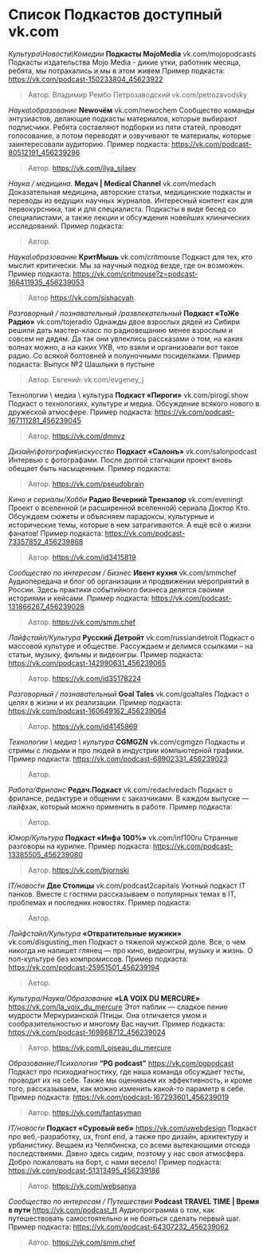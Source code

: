 
# Список Подкастов доступный vk.com #


*Культура\Новости\Комедии*
**Подкасты MojoMedia** vk.com/mojopodcasts
Подкасты издательства Mojo Media - дикие утки, работник месяца, ребята, мы потрахались и мы в этом живем
Пример подкаста: https://vk.com/podcast-150233804_45623922
>Автор. Владимир Рембо Петрозаводский vk.com/petrozavodsky


*Наука\образование*
**Newочём**  vk.com/newochem 
Сообщество команды энтузиастов, делающие подкасты материалов, которые выбирают подписчики. Ребята составляют подборки из пяти статей, проводят голосование, а потом переводят и озвучивают те материалы, которые заинтересовали аудиторию.
Пример подкаста: https://vk.com/podcast-80512191_456239286
>Автор. https://vk.com/ilya_silaev


*Наука / медицина.* 
**Медач | Medical Channel** vk.com/medach 
Доказательная медицина, авторские статьи, медицинские подкасты и переводы из ведущих научных журналов. Интересный контент как для первокурсника, так и для специалиста. Подкасты в виде бесед со специалистами, а также лекции и обсуждения новейших клинических исследований.
Пример подкаста: 
>Автор.


*Наука\образование*
**КритМышь** vk.com/critmouse
Подкаст для тех, кто мыслит критически. Мы за научный подход везде, где он возможен.
Пример подкаста: https://vk.com/critmouse?z=podcast-166411935_456239053 
>Автор https://vk.com/sishacvah.


*Разговорный / познавательный /развлекательный*
**Подкаст «ТоЖе Радио»** vk.com/tojeradio
Однажды двое взрослых дядей из Сибири решили дать мастер-класс по радиовещанию менее взрослым и совсем не дядям. Да так они увлеклись рассказами о том, на каких волнах можно, а на каких УКВ, что взяли и организовали вот такое радио. Со всякой болтовней и полуночными посиделками.
Пример подкаста: Выпуск №2 Шашлыки в пустыне
>Автор. Евгений: vk.com/evgeney_j


Технологии \ медиа \ культура 
**Подкаст «Пироги»** vk.com/pirogi.show
Подкаст о технологиях, культуре и медиа. Обсуждение всякого нового в дружеской атмосфере.
Пример подкаста: https://vk.com/podcast-167111281_456239045
>Автор. https://vk.com/dmnvz


*Дизайн\фотография\искусство*
**Подкаст «Салонъ»** vk.com/salonpodcast
Интервью с фотографами. После долгой стагнации проект вновь обещает быть насыщенным. 
Пример подкаста: 
>Автор. https://vk.com/pseudobrain


*Кино и сериалы/Хобби*
**Радио Вечерний Трензалор** vk.com/eveningt
Проект о вселенной (и расширенной вселенной) сериала Доктор Кто. Обсуждаем сюжеты и объясняем парадоксы, культурные и исторические темы, которые в нем затрагиваются. А ещё всё о жизни фанатов!
Пример подкаста: https://vk.com/podcast-73357852_456239868
>Автор. https://vk.com/id3415819


*Сообщество по интересам / Бизнес*
**Ивент кухня** vk.com/smmchef 
Аудиопередача и блог об организации и продвижении мероприятий в России. Здесь практики событийного бизнеса делятся своими историями и кейсами. 
Пример подкаста: https://vk.com/podcast-131866267_456239028 
>Автор.  https://vk.com/smm.chef 


*Лайфстайл/Культура*
**Русский Детройт** vk.com/russiandetroit
Подкаст о массовой культуре и обществе. Рассуждаем и делимся ссылками – на статьи, музыку, фильмы и видеоигры.
Пример подкаста: https://vk.com/podcast-142990631_456239065
>Автор. https://vk.com/id35178224


*Разговорный / познавательный* 
**Goal Tales** vk.com/goaltales
Подкаст о целях в жизни и их реализации.
Пример подкаста:  https://vk.com/podcast-160649162_456239064
>Автор. https://vk.com/id4145869


*Технологии \ медиа \ культура* 
**CGMGZN** vk.com/cgmgzn 
Подкасты и стримы с людьми и про людей в индустрии компьютерной графики.
Пример подкаста: https://vk.com/podcast-68902331_456239023
>Автор.


*Работа/Фриланс* 
**Редач.Подкаст** vk.com/redachredach
Подкаст о фрилансе, редактуре и общении с заказчиками. В каждом выпуске — лайфхак, который можно применить в работе. 
Пример подкаста: 
 >Автор.


*Юмор/Культура*
**Подкаст «Инфа 100%»** vk.com/inf100ru
Странные разговоры на курилке.
Пример подкаста: https://vk.com/podcast-13385505_456239080
>Автор. https://vk.com/bjornski


*IT/новости*
**Две Столицы** vk.com/podcast2capitals 
Уютный подкаст IT панков. Вместе с гостями рассказываем о популярных темах в IT, проблемах и последних новостях.
Пример подкаста: 
>Автор.


*Лайфстайл/Культура*
**«Отвратительные мужики»** vk.com/disgusting_men
Подкаст о тяжелой мужской доле. Все, о чем никогда не напишет глянец — про кино, видеоигры, музыку и жизнь. О поп-культуре без компромиссов. 
Пример подкаста:  https://vk.com/podcast-25951501_456239194
>Автор.


*Культура/Наука/Образование*
**«LA VOIX DU MERCURE»** https://vk.com/la_voix_du_mercure
Этот паблик — сладкое пение мудрости Меркурианской Птицы. Она отличается умом и сообразительностью и многому Вас научит.
Пример подкаста: https://vk.com/podcast-169868712_456239024
>Автор. https://vk.com/l_oiseau_du_mercure


*Образование/Психология*
**“PG podcast”** https://vk.com/pgpodcast
Подкаст про психодиагностику, где наша команда обсуждает тесты, проводит их на себе. 
Также мы оцениваем их эффективность, и кроме того, рассказываем, как можно изменить какой-то параметр в себе.
Пример подкаста: https://vk.com/podcast-167293601_456239019
>Автор. https://vk.com/fantasyman


*IT/новости*
**Подкаст «Суровый веб»** https://vk.com/uwebdesign 
Подкаст про веб,-разработку, ux, front end, а также про дизайн, архитектуру и урбанистику. Вещаем из Челябинска, со всеми вытекающими отсюда последствиями. Давно здесь сидим, поэтому у нас своя атмосфера. Добро пожаловать на борт, с нами весело!
Пример подкаста: https://vk.com/podcast-51313495_456239186 
>Автор. https://vk.com/websanya 

 
*Сообщество по интересам / Путешествия*
**Podcast TRAVEL TIME | Время в пути**  https://vk.com/podcast_tt 
Аудиопрограмма о том, как путешествовать самостоятельно и не бояться сделать первый шаг. 
Пример подкаста: https://vk.com/podcast-64307232_456239062 
>Автор.  https://vk.com/smm.chef 

